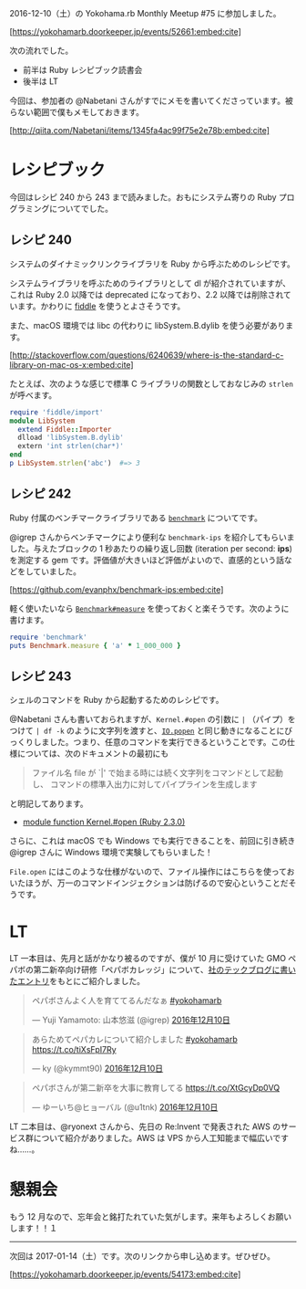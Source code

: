 <!-- Yokohama.rb Monthly Meetup #75 に参加した -->

2016-12-10（土）の Yokohama.rb Monthly Meetup #75 に参加しました。

[https://yokohamarb.doorkeeper.jp/events/52661:embed:cite]

次の流れでした。

- 前半は Ruby レシピブック読書会
- 後半は LT

今回は、参加者の @Nabetani さんがすでにメモを書いてくださっています。被らない範囲で僕もメモしておきます。

[http://qiita.com/Nabetani/items/1345fa4ac99f75e2e78b:embed:cite]

# レシピブック

今回はレシピ 240 から 243 まで読みました。おもにシステム寄りの Ruby プログラミングについてでした。

## レシピ 240

システムのダイナミックリンクライブラリを Ruby から呼ぶためのレシピです。

システムライブラリを呼ぶためのライブラリとして dl が紹介されていますが、これは Ruby 2.0 以降では deprecated になっており、2.2 以降では削除されています。かわりに [fiddle](https://docs.ruby-lang.org/ja/latest/library/fiddle.html) を使うとよさそうです。

また、macOS 環境では libc の代わりに libSystem.B.dylib を使う必要があります。

[http://stackoverflow.com/questions/6240639/where-is-the-standard-c-library-on-mac-os-x:embed:cite]

たとえば、次のような感じで標準 C ライブラリの関数としておなじみの `strlen` が呼べます。

```ruby
require 'fiddle/import'
module LibSystem
  extend Fiddle::Importer
  dlload 'libSystem.B.dylib'
  extern 'int strlen(char*)'
end
p LibSystem.strlen('abc')  #=> 3
```

## レシピ 242

Ruby 付属のベンチマークライブラリである [`benchmark`](https://docs.ruby-lang.org/ja/latest/library/benchmark.html) についてです。

@igrep さんからベンチマークにより便利な `benchmark-ips` を紹介してもらいました。与えたブロックの 1 秒あたりの繰り返し回数 (iteration per second: **ips**) を測定する gem です。評価値が大きいほど評価がよいので、直感的という話などをしていました。

[https://github.com/evanphx/benchmark-ips:embed:cite]

軽く使いたいなら [`Benchmark#measure`](https://docs.ruby-lang.org/ja/latest/class/Benchmark.html#M_MEASURE) を使っておくと楽そうです。次のように書けます。

```ruby
require 'benchmark'
puts Benchmark.measure { 'a' * 1_000_000 }
```

## レシピ 243

シェルのコマンドを Ruby から起動するためのレシピです。

@Nabetani さんも書いておられますが、`Kernel.#open` の引数に `|` （パイプ）をつけて `| df -k` のように文字列を渡すと、[`IO.popen`](https://docs.ruby-lang.org/ja/latest/method/IO/s/popen.html) と同じ動きになることにびっくりしました。つまり、任意のコマンドを実行できるということです。この仕様については、次のドキュメントの最初にも

> ファイル名 file が `|' で始まる時には続く文字列をコマンドとして起動し、 コマンドの標準入出力に対してパイプラインを生成します

と明記してあります。

- [module function Kernel.#open (Ruby 2.3.0)](https://docs.ruby-lang.org/ja/latest/method/Kernel/m/open.html)

さらに、これは macOS でも Windows でも実行できることを、前回に引き続き @igrep さんに Windows 環境で実験してもらいました！

`File.open` にはこのような仕様がないので、ファイル操作にはこちらを使っておいたほうが、万一のコマンドインジェクションは防げるので安心ということだそうです。

# LT

LT 一本目は、先月と話がかなり被るのですが、僕が 10 月に受けていた GMO ペパボの第二新卒向け研修「ペパボカレッジ」について、[社のテックブログに書いたエントリ](http://tech.pepabo.com/2016/12/08/pepabo-college-1st/)をもとにご紹介しました。

<blockquote class="twitter-tweet" data-lang="ja"><p lang="ja" dir="ltr">ペパボさんよく人を育ててるんだなぁ <a href="https://twitter.com/hashtag/yokohamarb?src=hash">#yokohamarb</a></p>&mdash; Yuji Yamamoto: 山本悠滋 (@igrep) <a href="https://twitter.com/igrep/status/807536957311983616">2016年12月10日</a></blockquote> <script async src="//platform.twitter.com/widgets.js" charset="utf-8"></script>

<blockquote class="twitter-tweet" data-cards="hidden" data-lang="ja"><p lang="ja" dir="ltr">あらためてペパカレについて紹介しました <a href="https://twitter.com/hashtag/yokohamarb?src=hash">#yokohamarb</a> <a href="https://t.co/tiXsFpI7Ry">https://t.co/tiXsFpI7Ry</a></p>&mdash; ky (@kymmt90) <a href="https://twitter.com/kymmt90/status/807537471130988544">2016年12月10日</a></blockquote> <script async src="//platform.twitter.com/widgets.js" charset="utf-8"></script>

<blockquote class="twitter-tweet" data-lang="ja"><p lang="ja" dir="ltr">ペパボさんが第二新卒を大事に教育してる <a href="https://t.co/XtGcyDp0VQ">https://t.co/XtGcyDp0VQ</a></p>&mdash; ゆーいち@ヒョーバル (@u1tnk) <a href="https://twitter.com/u1tnk/status/807538750196592640">2016年12月10日</a></blockquote> <script async src="//platform.twitter.com/widgets.js" charset="utf-8"></script>

LT 二本目は、@ryonext さんから、先日の Re:Invent で発表された AWS のサービス群について紹介がありました。AWS は VPS から人工知能まで幅広いですね……。

# 懇親会

もう 12 月なので、忘年会と銘打たれていた気がします。来年もよろしくお願いします！！１

----

次回は 2017-01-14（土）です。次のリンクから申し込めます。ぜひぜひ。

[https://yokohamarb.doorkeeper.jp/events/54173:embed:cite]
